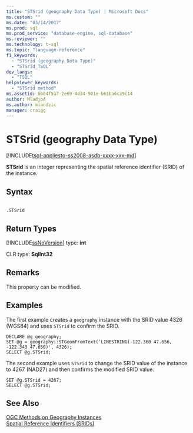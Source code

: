 ```yaml
---
title: "STSrid (geography Data Type) | Microsoft Docs"
ms.custom: ""
ms.date: "03/14/2017"
ms.prod: sql
ms.prod_service: "database-engine, sql-database"
ms.reviewer: ""
ms.technology: t-sql
ms.topic: "language-reference"
f1_keywords: 
  - "STSrid (geography Data Type)"
  - "STSrid_TSQL"
dev_langs: 
  - "TSQL"
helpviewer_keywords: 
  - "STSrid method"
ms.assetid: 6b04f5a7-2e69-4d34-901e-b61ba6ca9c14
author: MladjoA
ms.author: mlandzic 
manager: craigg
---
```

# STSrid (geography Data Type)
[!INCLUDE[tsql-appliesto-ss2008-asdb-xxxx-xxx-md](../../includes/tsql-appliesto-ss2008-asdb-xxxx-xxx-md.md)]

  **STSrid** is an integer representing the spatial reference identifier (SRID) of the instance.  
  
## Syntax  
  
```  
  
.STSrid  
```  
  
## Return Types  
 [!INCLUDE[ssNoVersion](../../includes/ssnoversion-md.md)] type: **int**  
  
 CLR type: **SqlInt32**  
  
## Remarks  
 This property can be modified.  
  
## Examples  
 The first example creates a `geography` instance with the SRID value 4326 (WGS84) and uses `STSrid` to confirm the SRID.  
  
```  
DECLARE @g geography;  
SET @g = geography::STGeomFromText('LINESTRING(-122.360 47.656, -122.343 47.656)', 4326);  
SELECT @g.STSrid;  
```  
  
 The second example uses `STSrid` to change the SRID value of the instance to 4267 (NAD27) and then confirms the modified SRID value.  
  
```  
SET @g.STSrid = 4267;  
SELECT @g.STSrid;  
```  
  
## See Also  
 [OGC Methods on Geography Instances](../../t-sql/spatial-geography/ogc-methods-on-geography-instances.md)   
 [Spatial Reference Identifiers &#40;SRIDs&#41;](../../relational-databases/spatial/spatial-reference-identifiers-srids.md)  
  
  
